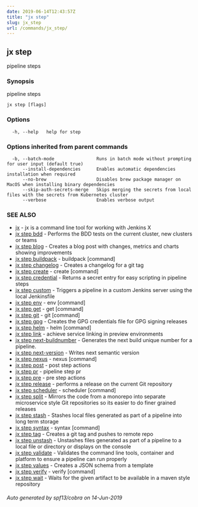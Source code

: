 ```yaml
---
date: 2019-06-14T12:43:57Z
title: "jx step"
slug: jx_step
url: /commands/jx_step/
---
```

## jx step

pipeline steps

### Synopsis

pipeline steps

```
jx step [flags]
```

### Options

```
  -h, --help   help for step
```

### Options inherited from parent commands

```
  -b, --batch-mode                Runs in batch mode without prompting for user input (default true)
      --install-dependencies      Enables automatic dependencies installation when required
      --no-brew                   Disables brew package manager on MacOS when installing binary dependencies
      --skip-auth-secrets-merge   Skips merging the secrets from local files with the secrets from Kubernetes cluster
      --verbose                   Enables verbose output
```

### SEE ALSO

* [jx](/commands/jx/)	 - jx is a command line tool for working with Jenkins X
* [jx step bdd](/commands/jx_step_bdd/)	 - Performs the BDD tests on the current cluster, new clusters or teams
* [jx step blog](/commands/jx_step_blog/)	 - Creates a blog post with changes, metrics and charts showing improvements
* [jx step buildpack](/commands/jx_step_buildpack/)	 - buildpack [command]
* [jx step changelog](/commands/jx_step_changelog/)	 - Creates a changelog for a git tag
* [jx step create](/commands/jx_step_create/)	 - create [command]
* [jx step credential](/commands/jx_step_credential/)	 - Returns a secret entry for easy scripting in pipeline steps
* [jx step custom](/commands/jx_step_custom/)	 - Triggers a pipeline in a custom Jenkins server using the local Jenkinsfile
* [jx step env](/commands/jx_step_env/)	 - env [command]
* [jx step get](/commands/jx_step_get/)	 - get [command]
* [jx step git](/commands/jx_step_git/)	 - git [command]
* [jx step gpg](/commands/jx_step_gpg/)	 - Creates the GPG credentials file for GPG signing releases
* [jx step helm](/commands/jx_step_helm/)	 - helm [command]
* [jx step link](/commands/jx_step_link/)	 - achieve service linking in preview environments
* [jx step next-buildnumber](/commands/jx_step_next-buildnumber/)	 - Generates the next build unique number for a pipeline.
* [jx step next-version](/commands/jx_step_next-version/)	 - Writes next semantic version
* [jx step nexus](/commands/jx_step_nexus/)	 - nexus [command]
* [jx step post](/commands/jx_step_post/)	 - post step actions
* [jx step pr](/commands/jx_step_pr/)	 - pipeline step pr
* [jx step pre](/commands/jx_step_pre/)	 - pre step actions
* [jx step release](/commands/jx_step_release/)	 - performs a release on the current Git repository
* [jx step scheduler](/commands/jx_step_scheduler/)	 - scheduler [command]
* [jx step split](/commands/jx_step_split/)	 - Mirrors the code from a monorepo into separate microservice style Git repositories so its easier to do finer grained releases
* [jx step stash](/commands/jx_step_stash/)	 - Stashes local files generated as part of a pipeline into long term storage
* [jx step syntax](/commands/jx_step_syntax/)	 - syntax [command]
* [jx step tag](/commands/jx_step_tag/)	 - Creates a git tag and pushes to remote repo
* [jx step unstash](/commands/jx_step_unstash/)	 - Unstashes files generated as part of a pipeline to a local file or directory or displays on the console
* [jx step validate](/commands/jx_step_validate/)	 - Validates the command line tools, container and platform to ensure a pipeline can run properly
* [jx step values](/commands/jx_step_values/)	 - Creates a JSON schema from a template
* [jx step verify](/commands/jx_step_verify/)	 - verify [command]
* [jx step wait](/commands/jx_step_wait/)	 - Waits for the given artifact to be available in a maven style repository

###### Auto generated by spf13/cobra on 14-Jun-2019

